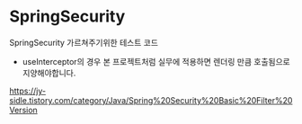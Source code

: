 # SpringSecurity
SpringSecurity 가르쳐주기위한 테스트 코드 

* useInterceptor의 경우 본 프로젝트처럼 실무에 적용하면 렌더링 만큼 호출됨으로 지양해야합니다.

https://jy-sidle.tistory.com/category/Java/Spring%20Security%20Basic%20Filter%20Version
